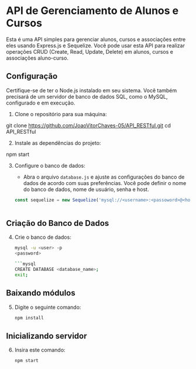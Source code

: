 # API de Gerenciamento de Alunos e Cursos

Esta é uma API simples para gerenciar alunos, cursos e associações entre eles usando Express.js e Sequelize. Você pode usar esta API para realizar operações CRUD (Create, Read, Update, Delete) em alunos, cursos e associações aluno-curso.

## Configuração

Certifique-se de ter o Node.js instalado em seu sistema. Você também precisará de um servidor de banco de dados SQL, como o MySQL, configurado e em execução.

1. Clone o repositório para sua máquina:

git clone https://github.com/JoaoVitorChaves-05/API_RESTful.git
cd API_RESTful

2. Instale as dependências do projeto:

npm start

3. Configure o banco de dados:

   - Abra o arquivo `database.js` e ajuste as configurações do banco de dados de acordo com suas preferências. Você pode definir o nome do banco de dados, nome de usuário, senha e host.

   ```javascript
   const sequelize = new Sequelize('mysql://<username>:<passoword>@<host>:<port>/<database_name>')



## Criação do Banco de Dados

4. Crie o banco de dados:

    ```bash
    mysql -u <user> -p
    <password>
    
    ```mysql
    CREATE DATABASE <database_name>;
    exit;

## Baixando módulos

5. Digite o seguinte comando:

    ```bash
    npm install

## Inicializando servidor

6. Insira este comando:

    ```bash
    npm start
